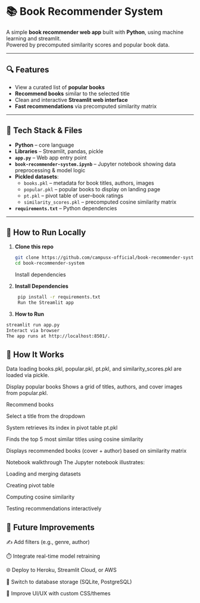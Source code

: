 # 📚 Book Recommender System

A simple **book recommender web app** built with **Python**, using machine learning and streamlit.  
Powered by precomputed similarity scores and popular book data.

---

## 🔍 Features

- View a curated list of **popular books**
- **Recommend books** similar to the selected title
- Clean and interactive **Streamlit web interface**
- **Fast recommendations** via precomputed similarity matrix

---

## 🧱 Tech Stack & Files

- **Python** – core language
- **Libraries** – Streamlit, pandas, pickle
- **`app.py`** – Web app entry point
- **`book-recommender-system.ipynb`** – Jupyter notebook showing data preprocessing & model logic
- **Pickled datasets**:
  - `books.pkl` – metadata for book titles, authors, images
  - `popular.pkl` – popular books to display on landing page
  - `pt.pkl` – pivot table of user–book ratings
  - `similarity_scores.pkl` – precomputed cosine similarity matrix
- **`requirements.txt`** – Python dependencies

---

## 🚀 How to Run Locally

1. **Clone this repo**
   ```bash
   git clone https://github.com/campusx-official/book-recommender-system.git
   cd book-recommender-system
   ```
   Install dependencies

2. **Install Dependencies**
   ```bash
    pip install -r requirements.txt
    Run the Streamlit app
    ```
3. **How to Run**
```bash
streamlit run app.py
Interact via browser
The app runs at http://localhost:8501/.
```


## 🧠 How It Works

Data loading
books.pkl, popular.pkl, pt.pkl, and similarity_scores.pkl are loaded via pickle.

Display popular books
Shows a grid of titles, authors, and cover images from popular.pkl.

Recommend books

Select a title from the dropdown

System retrieves its index in pivot table pt.pkl

Finds the top 5 most similar titles using cosine similarity

Displays recommended books (cover + author) based on similarity matrix

Notebook walkthrough
The Jupyter notebook illustrates:

Loading and merging datasets

Creating pivot table

Computing cosine similarity

Testing recommendations interactively

## 🎯 Future Improvements
✍️ Add filters (e.g., genre, author)

⏱️ Integrate real-time model retraining

🌐 Deploy to Heroku, Streamlit Cloud, or AWS

💾 Switch to database storage (SQLite, PostgreSQL)

🎨 Improve UI/UX with custom CSS/themes
